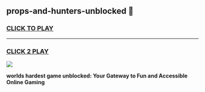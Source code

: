 
## props-and-hunters-unblocked 👋
<h3>
<a href="https://premium.freeplayer.one?title=props-and-hunters-unblocked&ref=14F">CLICK TO PLAY</a></h3>
<hr>

<h3>
<a href="https://premium.freeplayer.one?title=props-and-hunters-unblocked&ref=14F">CLICK 2 PLAY</a>
  
</h3>

<a href="https://premium.freeplayer.one?title=props-and-hunters-unblocked&ref=12F/"><img src="https://clearcache.store/games.png"></a>


**worlds hardest game unblocked: Your Gateway to Fun and Accessible Online Gaming**
